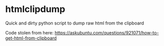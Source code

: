 # htmlclipdump
Quick and dirty python script to dump raw html from the clipboard

Code stolen from here:
https://askubuntu.com/questions/921071/how-to-get-html-from-clipboard
